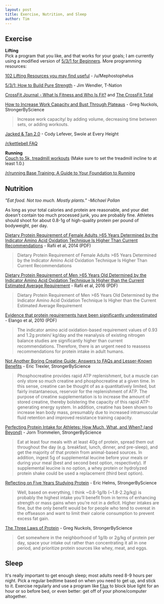 ```yaml
---
layout: post
title: Exercise, Nutrition, and Sleep
author: Tim
---
```


## Exercise
**Lifting**  
Pick a program that you like, and that works for your goals; I am currently using a modified version of [5/3/1 for Beginners](https://thefitness.wiki/routines/5-3-1-for-beginners/). More programming resources: 

[102 Lifting Resources you may find useful](https://np.reddit.com/r/weightroom/comments/ca5b66/102_lifting_resources_you_may_find_useful/) - /u/Mephostophelus  

[5/3/1: How to Build Pure Strength](https://www.t-nation.com/workouts/531-how-to-build-pure-strength) - Jim Wendler, T-Nation  

[CrossFit Journal - What Is Fitness and Who Is Fit?](../../../papers/CFJ-trial.pdf) and [The CrossFit Total](../../../papers/52-2006_CFTotal.pdf)  

[How to Increase Work Capacity and Bust Through Plateaus](https://www.strongerbyscience.com/increasing-work-capacity/) - Greg Nuckols, StrongerByScience  
> Increase work capacity/ by adding volume, decreasing time between sets, or adding workouts. 

[Jacked & Tan 2.0](https://swoleateveryheight.blogspot.com/2016/07/jacked-tan-20.html) - Cody Lefever, Swole at Every Height  

[/r/kettlebell FAQ](https://www.reddit.com/r/kettlebell/comments/3qxa4i/new_to_kettlebells_start_here_updated_for_2015/)  

**Running**  
[Couch to 5k, treadmill workouts](../../../_ref/c25k.html) (Make sure to set the treadmill incline to at least 1.0.)  

[/r/running Base Training: A Guide to Your Foundation to Running](https://www.reddit.com/r/running/comments/3bckeh/base_training_a_guide_to_your_foundation_to/)  


## Nutrition
*"Eat food. Not too much. Mostly plants." -Michael Pollan*  

As long as your total calories and protein are reasonable, and your diet doesn't contain too much processed junk, you are probably fine. Athletes should shoot for about 0.8-1g of high-quality protein per pound of bodyweight, per day.  

[Dietary Protein Requirement of Female Adults >65 Years Determined by the Indicator Amino Acid Oxidation Technique Is Higher Than Current Recommendations](../../../papers/rafii2014.pdf) - Rafii et al, 2014 (PDF)  
> Dietary Protein Requirement of Female Adults >65 Years Determined by the Indicator Amino Acid Oxidation Technique Is Higher Than Current Recommendations  

[Dietary Protein Requirement of Men >65 Years Old Determined by the Indicator Amino Acid Oxidation Technique Is Higher than the Current Estimated Average Requirement](../../../papers/rafii2014.pdf) - Rafii et al, 2016 (PDF)  
> Dietary Protein Requirement of Men >65 Years Old Determined by the Indicator Amino Acid Oxidation Technique Is Higher than the Current Estimated Average Requirement  

[Evidence that protein requirements have been
significantly underestimated](../../../papers/elango2010.pdf) - Elango et al, 2010 (PDF)  
> The indicator amino acid oxidation-based requirement values of 0.93 and 1.2g protein/ kg/day and the reanalysis of existing nitrogen balance studies are signiﬁcantly higher than current recommendations. Therefore, there is an urgent need to reassess recommendations for protein intake in adult humans.  

[Not Another Boring Creatine Guide: Answers to FAQs and Lesser-Known Benefits](https://www.strongerbyscience.com/creatine/) - Eric Trexler, StrongerByScience  
> Phosphocreatine provides rapid ATP replenishment, but a muscle can only store so much creatine and phosphocreatine at a given time. In this sense, creatine can be thought of as a quantitatively limited, but fairly instantaneous, reservoir for the replenishment of ATP. The purpose of creatine supplementation is to increase the amount of stored creatine, thereby bolstering the capacity of this rapid ATP-generating energy system. In addition, creatine has been shown to increase lean body mass, presumably due to increased intramuscular fluid retention and improved resistance training capacity.

[Perfecting Protein Intake for Athletes: How Much, What, and When? (and Beyond)](https://www.strongerbyscience.com/athlete-protein-intake/) - Jorn Trommelen, StrongerByScience  
> Eat at least four meals with at least 40g of protein, spread them out throughout the day (e.g. breakfast, lunch, dinner, and pre-sleep), and get the majority of that protein from animal-based sources. In addition, ingest 5g of supplemental leucine before your meals or during your meal (best and second best option, respectively). If supplemental leucine is no option, a whey protein or hydrolyzed protein shake could be used a replacement (third best option).  

[Reflecting on Five Years Studying Protein](https://www.strongerbyscience.com/reflecting-on-five-years-studying-protein/) - Eric Helms, StrongerByScience  
> Well, based on everything, I think ~0.8-1g/lb (~1.8-2.2g/kg) is probably the highest intake you’ll benefit from in terms of enhancing strength or mass gains when you’re not in a deficit. Higher intakes are fine, but the only benefit would be for people who tend to overeat in the offseason and want to limit their calorie consumption to prevent excess fat gain.

[The Three Laws of Protein](https://www.strongerbyscience.com/the-three-laws-of-protein/) - Greg Nuckols, StrongerByScience  
> Get somewhere in the neighborhood of 1g/lb or 2g/kg of protein per day, space your intake out rather than concentrating it all in one period, and prioritize protein sources like whey, meat, and eggs.  


## Sleep
It's really important to get enough sleep; most adults need 8-9 hours per night. Pick a regular bedtime based on when you need to get up, and stick to it. Exercise regularly and use a program like [f.lux](https://justgetflux.com/) to block blue light for an hour or so before bed, or even better: get off of your phone/computer altogether.